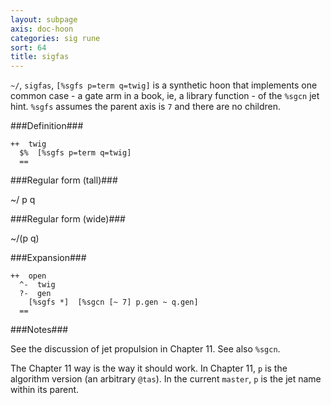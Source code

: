 ```yaml
---
layout: subpage
axis: doc-hoon
categories: sig rune
sort: 64
title: sigfas
---
```




`~/`, `sigfas`, `[%sgfs p=term q=twig]` is a synthetic hoon that
implements one common case - a gate arm in a book, ie, a library
function - of the `%sgcn` jet hint.  `%sgfs` assumes the parent
axis is `7` and there are no children.

###Definition###

    ++  twig  
      $%  [%sgfs p=term q=twig]
      ==

###Regular form (tall)###

  ~/  p
  q

###Regular form (wide)###

  ~/(p q)

###Expansion###
    
    ++  open
      ^-  twig
      ?-  gen
        [%sgfs *]  [%sgcn [~ 7] p.gen ~ q.gen]
      ==

###Notes###

See the discussion of jet propulsion in Chapter 11.  See also 
`%sgcn`.

The Chapter 11 way is the way it should work.  In Chapter 11, `p`
is the algorithm version (an arbitrary `@tas`).  In the current
`master`, `p` is the jet name within its parent.
